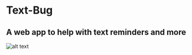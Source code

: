 # Text-Bug
## A web app to help with text reminders and more

![alt text](http://i.imgur.com/iHlZ8ZD.png "Landing Page")
